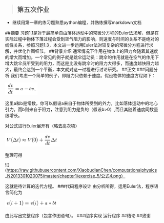 >## 第五次作业
- 继续用第一章的练习题熟悉python编程，并熟练撰写markdown文档

##摘要
习题1.1是对于最简单自由落体运动中的常微分方程的Euler法求解，但是在实际过程中物体下落过程会受到空气阻力的影响，则速度与时间的关系不是绝对的线性关系，参照习题1.3，本文进一步运用Euler法对较复杂的常微分方程进行求解，并优化作图细节。
##背景介绍
通常情况下作用在物体上的阻力会随着其速度的增大而增加。一个常见的例子就是跳伞运动员：跳伞的作用就是在空气的作用下增大跳伞员所受到的阻力，而这是比没有跳伞时的阻力大得多，而速度越快阻力越大，最终会达到一个平衡，本文就对这一过程进行讨论研究。
##正文
###问题分析
我们考虑一个简单的例子，即阻力只依赖于速度。假设物体的速度方程如下：

![](https://raw.githubusercontent.com/XiaobudianChen/computationalphysics_N2013301020075/master/chapter1/exercise_5/公式1.png)

这里a和b是常数。你可以假设a来自于物体所受到的外力，比如落体运动中的地心引力，而b则来自于阻力，注意到阻力是负的（假设b>0）,而且其随着速度同数量级增长。

对公式进行Euler展开有（略去高次项）

![](https://raw.githubusercontent.com/XiaobudianChen/computationalphysics_N2013301020075/master/chapter1/exercise_5/公式3.png)

整理可得

![](https://raw.githubusercontent.com/XiaobudianChen/computationalphysics_N2013301020075/master/chapter1/exercise_5/公式4.png）

这就是待计算的迭代方程。
###代码程序设计
由分析所得，运用Euler法，程序语言简化为

![](https://raw.githubusercontent.com/XiaobudianChen/computationalphysics_N2013301020075/master/chapter1/exercise_5/公式2.png)

由此写出完整程序（包含作图语句）。
###程序实现
运行程序
##结论
##致谢

